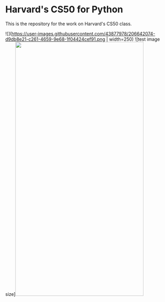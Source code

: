 # Harvard's CS50 for Python

This is the repository for the work on Harvard's CS50 class.

![](https://user-images.githubusercontent.com/43877978/206642074-d9db8e21-c261-4659-9e68-1f04424cef91.png | width=250)
![test image size]<img src="(https://user-images.githubusercontent.com/43877978/206642074-d9db8e21-c261-4659-9e68-1f04424cef91.png)" width="400" height="790">
